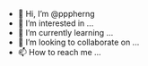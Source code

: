 - 👋 Hi, I’m @pppherng
- 👀 I’m interested in ...
- 🌱 I’m currently learning ...
- 💞️ I’m looking to collaborate on ...
- 📫 How to reach me ...

<!---
pppherng/pppherng is a ✨ special ✨ repository because its `README.md` (this file) appears on your GitHub profile.
You can click the Preview link to take a look at your changes.
--->
